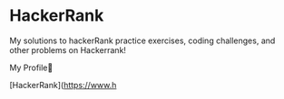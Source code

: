 # HackerRank
My solutions to hackerRank practice exercises, coding challenges, and other problems on Hackerrank!

My Profile:star_struck:



[HackerRank](https://www.h
